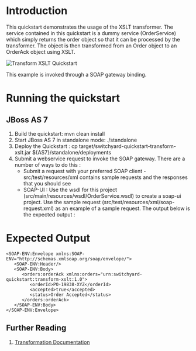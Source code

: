 Introduction
============
This quickstart demonstrates the usage of the XSLT transformer.  The service contained in this 
quickstart is a dummy service (OrderService) which simply returns the order object so that it can 
be processed by the transformer.  The object is then transformed from an Order object to an 
OrderAck object using XSLT.  

![Transform XSLT Quickstart](https://github.com/jboss-switchyard/quickstarts/raw/master/transform-xslt/transform-xslt.jpg)

This example is invoked through a SOAP gateway binding.  

Running the quickstart
======================

JBoss AS 7
----------
1. Build the quickstart:
    mvn clean install
2. Start JBoss AS 7 in standalone mode:
    ./standalone
3. Deploy the Quickstart : 
    cp target/switchyard-quickstart-transform-xslt.jar ${AS7}/standalone/deployments
4. Submit a webservice request to invoke the SOAP gateway.  There are a number of ways to do this :
      - Submit a request with your preferred SOAP client - src/test/resources/xml contains 
         sample requests and the responses that you should see
      - SOAP-UI : Use the wsdl for this project (src/main/resources/wsdl/OrderService.wsdl) to 
        create a soap-ui project.    Use the sample request (src/test/resources/xml/soap-request.xml) 
        as an example of a sample request.  The output below is the expected output : 

Expected Output
===============
```
<SOAP-ENV:Envelope xmlns:SOAP-ENV="http://schemas.xmlsoap.org/soap/envelope/">
   <SOAP-ENV:Header/>  
   <SOAP-ENV:Body>  
      <orders:orderAck xmlns:orders="urn:switchyard-quickstart:transform-xslt:1.0">  
         <orderId>PO-19838-XYZ</orderId>  
         <accepted>true</accepted>   
         <status>Order Accepted</status>  
      </orders:orderAck>  
   </SOAP-ENV:Body>  
</SOAP-ENV:Envelope>
```

## Further Reading

1. [Transformation Documentation](https://docs.jboss.org/author/display/SWITCHYARD/Transformation)


